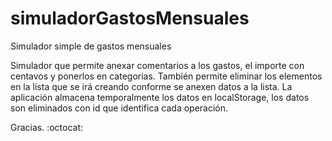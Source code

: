 # simuladorGastosMensuales
Simulador simple de gastos mensuales

Simulador que permite anexar comentarios a los gastos, el importe con centavos y ponerlos en categorias.
También permite eliminar los elementos en la lista que se irá creando conforme se anexen datos a la lista.
La aplicación almacena temporalmente los datos en localStorage, los datos son eliminados con id que identifica cada operación.

Gracias. :octocat:

